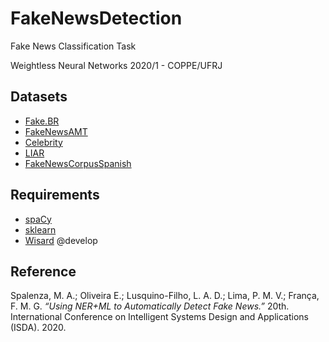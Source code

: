 # FakeNewsDetection
Fake News Classification Task

Weightless Neural Networks 2020/1 - COPPE/UFRJ

## Datasets
 - [Fake.BR](https://github.com/roneysco/Fake.br-Corpus)
 - [FakeNewsAMT](https://web.eecs.umich.edu/~mihalcea/downloads.html)
 - [Celebrity](https://web.eecs.umich.edu/~mihalcea/downloads.html)
 - [LIAR](https://www.cs.ucsb.edu/~william/data/liar_dataset.zip)
 - [FakeNewsCorpusSpanish](https://github.com/jpposadas/FakeNewsCorpusSpanish)

## Requirements
 - [spaCy](https://spacy.io)
 - [sklearn](https://scikit-learn.org/)
 - [Wisard](https://github.com/IAZero/wisardpkg) @develop

## Reference
Spalenza, M. A.; Oliveira E.; Lusquino-Filho, L. A. D.; Lima, P. M. V.; França, F. M. G. *“Using NER+ML to Automatically Detect Fake News.”* 20th. International Conference on Intelligent Systems Design and Applications (ISDA). 2020.
